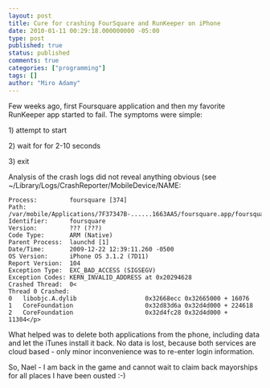 ```yaml
---
layout: post
title: Cure for crashing FourSquare and RunKeeper on iPhone
date: 2010-01-11 00:29:18.000000000 -05:00
type: post
published: true
status: published
comments: true
categories: ["programming"]
tags: []
author: "Miro Adamy"
---
```

<p>Few weeks ago, first Foursquare application and then my favorite RunKeeper app started to fail. The symptoms were simple:</p>
<p>1) attempt to start</p>
<p>2) wait for for 2-10 seconds</p>
<p>3) exit</p>
<p>Analysis of the crash logs did not reveal anything obvious (see ~/Library/Logs/CrashReporter/MobileDevice/NAME:</p>

```
Process:         foursquare [374]
Path:            /var/mobile/Applications/7F37347B-......1663AA5/foursquare.app/foursquare
Identifier:      foursquare
Version:         ??? (???)
Code Type:       ARM (Native)
Parent Process:  launchd [1]
Date/Time:       2009-12-22 12:39:11.260 -0500
OS Version:      iPhone OS 3.1.2 (7D11)
Report Version:  104
Exception Type:  EXC_BAD_ACCESS (SIGSEGV)
Exception Codes: KERN_INVALID_ADDRESS at 0x20294628
Crashed Thread:  0<
Thread 0 Crashed:
0   libobjc.A.dylib                   0x32668ecc 0x32665000 + 16076
1   CoreFoundation                    0x32d83d6a 0x32d4d000 + 224618
2   CoreFoundation                    0x32d4fc28 0x32d4d000 + 11304</p>
```

<p>What helped was to delete both applications from the phone, including data and let the iTunes install it back. No data is lost, because both services are cloud based - only minor inconvenience was to re-enter login information.</p>
<p>So, Nael - I am back in the game and cannot wait to claim back mayorships for all places I have been ousted :-)</p>
